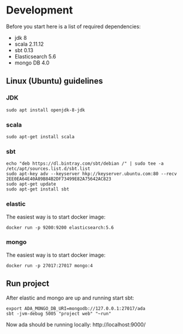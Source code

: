 # Development

Before you start here is a list of required dependencies:

* jdk 8
* scala 2.11.12
* sbt 0.13
* Elasticsearch 5.6
* mongo DB 4.0

## Linux (Ubuntu) guidelines

### JDK

```
sudo apt install openjdk-8-jdk
```

### scala
```
sudo apt-get install scala
```

### sbt
```
echo "deb https://dl.bintray.com/sbt/debian /" | sudo tee -a /etc/apt/sources.list.d/sbt.list
sudo apt-key adv --keyserver hkp://keyserver.ubuntu.com:80 --recv 2EE0EA64E40A89B84B2DF73499E82A75642AC823
sudo apt-get update
sudo apt-get install sbt
```

### elastic
The easiest way is to start docker image:
```
docker run -p 9200:9200 elasticsearch:5.6
```

### mongo
The easiest way is to start docker image:
```
docker run -p 27017:27017 mongo:4
```


## Run project

After elastic and mongo are up and running start sbt:
 ```
export ADA_MONGO_DB_URI=mongodb://127.0.0.1:27017/ada
sbt -jvm-debug 5005 "project web" "~run"
```

Now ada should be running locally: http://localhost:9000/ 
